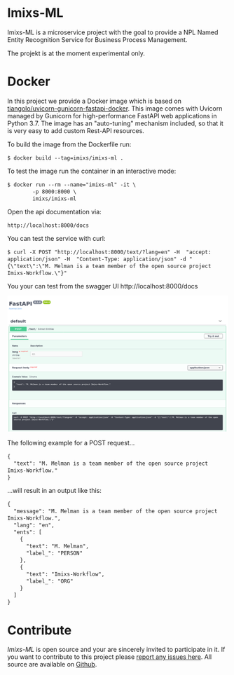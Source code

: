 # Imixs-ML

Imixs-ML is a microservice project with the goal to provide a NPL Named Entity Recognition Service for Business Process Management.

The projekt is at the moment experimental only.


# Docker

In this project we provide a Docker image which is based on [tiangolo/uvicorn-gunicorn-fastapi-docker](https://github.com/tiangolo/uvicorn-gunicorn-fastapi-docker). This image comes with Uvicorn managed by Gunicorn for high-performance FastAPI web applications in Python 3.7. The image has an "auto-tuning" mechanism included, so that it is very easy to add custom Rest-API resources. 

To build the image from the Dockerfile run: 


    $ docker build --tag=imixs/imixs-ml .

To test the image run the container in an interactive mode:
    
	$ docker run --rm --name="imixs-ml" -it \
			-p 8000:8000 \
			imixs/imixs-ml


Open the api documentation via:

	http://localhost:8000/docs
	
You can test the service with curl:


	$ curl -X POST "http://localhost:8000/text/?lang=en" -H  "accept: application/json" -H  "Content-Type: application/json" -d "{\"text\":\"M. Melman is a team member of the open source project Imixs-Workflow.\"}"


You your can test from the swagger UI http://localhost:8000/docs

<img src="images/swaggerui.png" />

The following example for a POST request...

	{
	  "text": "M. Melman is a team member of the open source project Imixs-Workflow."
	}

...will result in an output like this:

	{
	  "message": "M. Melman is a team member of the open source project Imixs-Workflow.",
	  "lang": "en",
	  "ents": [
	    {
	      "text": "M. Melman",
	      "label_": "PERSON"
	    },
	    {
	      "text": "Imixs-Workflow",
	      "label_": "ORG"
	    }
	  ]
	}



# Contribute

_Imixs-ML_ is open source and your are sincerely invited to participate in it. 
If you want to contribute to this project please [report any issues here](https://github.com/imixs/imixs-ml/issues). 
All source are available on [Github](https://github.com/imixs/imixs-ml). 